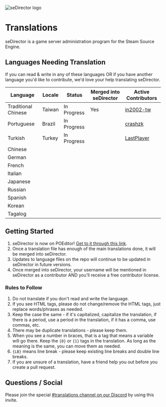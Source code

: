 ![seDirector logo](https://sedirector.net/assets/images/logo.jpg)

# Translations

seDirector is a game server administration program for the Steam Source Engine.

## Languages Needing Translation

If you can read & write in any of these languages OR if you have another language you'd like to contribute, we'd love your help translating seDirector.

|Language|Locale|Status|Merged into seDirector|Active Contributors|
|--|--|--|--|--|
|Traditional Chinese|Taiwan|In Progress|Yes|[in2002-tw](https://github.com/in2002-tw)|
|Portuguese|Brazil|In Progress||[crashzk](https://github.com/crashzk)|
|Turkish|Turkey|In Progress||[LastPlayer](https://github.com/LastPlayerTR)|
|Chinese|||
|German|||
|French|||
|Italian|||
|Japanese|||
|Russian|||
|Spanish|||
|Korean|||
|Tagalog|||

## Getting Started

1.  seDirector is now on POEditor! [Get to it through this link](https://poeditor.com/join/project?hash=FfzMM1XQaU).
2.  Once a translation file has enough of the main translations done, it will be merged into seDirector.
3.  Updates to language files on the repo will continue to be updated in seDirector in future versions.
4.  Once merged into seDirector, your username will be mentioned in seDirector as a contributor AND you'll receive a free contributor license.

### Rules to Follow

1.  Do not translate if you don't read and write the language.
2.  If you see HTML tags, please do not change/remove the HTML tags, just replace words/phrases as needed.
3.  Keep the case the same - if it's capitalized, capitalize the translation, if there is a period, use a period in the translation, if it has a comma, use commas, etc.
4.  There may be duplicate translations - please keep them.
5.  When you see a number in braces, that is a tag that means a variable will go there. Keep the `{0}` or `{1}` tags in the translation. As long as the meaning is the same, you can move them as needed.
6.  `{LB}` means line break - please keep existing line breaks and double line breaks.
7.  If you are unsure of a translation, have a friend help you out before you create a pull request.

## Questions / Social

Please join the special [#translations channel on our Discord](https://discord.gg/vU2qxnRp) by using this invite.